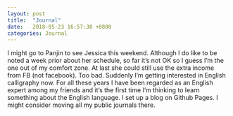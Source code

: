 ```yaml
---
layout: post
title:  "Journal"
date:   2018-05-23 16:57:30 +0800
categories: Journal
---
```


I might go to Panjin to see Jessica this weekend. Although I do like to be noted a week prior about her schedule, so far it’s not OK so I guess I’m the one out of my comfort zone. At last she could still use the extra income from FB (not facebook). Too bad.
Suddenly I’m getting interested in English calligraphy now. For all these years I have been regarded as an English expert among my friends and it’s the first time I’m thinking to learn something about the English language.
I set up a blog on Github Pages. I might consider moving all my public journals there.